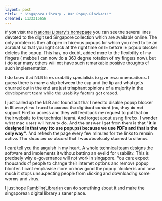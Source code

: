 ```yaml
--- 
layout: post
title: " Singapore Library - Ban Popup Blockers!"
created: 1133315656
---
```

If you visit the <a href="http://www.nlb.gov.sg">National Library's homepage</a> you can see the several lines devoted to the digitised Singapore collection which are available online. The only problem is they all open in hideous popups for which you need to be an acrobat so that you right click at the right time on IE before IE popup blocker deletes the popup. This has, no doubt, added more to the flexibility of my fingers ( mebbe I can now do a 360 degree rotation of my fingers now), but I do fear many others will not have such remarkable positive thoughts of such implementation.

I do know that NLB hires usability specialists to give recommendations. I guess there is many a slip between the cup and the lip and what gets churned out in the end are just trimphant opinions of a majority in the development team while the usability factors get erased. 

I just called up the NLB and found out that I need to disable popup blocker in IE everytime I need to access the digitised content (no, they do not support Firefox access and they will feedback my request to put that on their website to the technical team). And forget about using firefox. I wonder what mac users will have to do. And the answer I get from them is that <b>"it is designed in that way (to use popups) because we use PDFs and that is the only way"</b>. And refresh the page every few minutes for the links to remain active. The ideas are so absurd that I was absolutely stunned to silence. 

I cant tell you the anguish in my heart. A whole technical team designs the software and implements it without batting an eyelid for usability. This is precisely why e-governance will not work in singapore. You cant expect thousands of people to change their internet options and remove popup blocker. I cant emphasise more on how good the popup blocker is and how much it stops unsuspecting people from clicking and downloading some worms and virus. 

I just hope <a href="http://ramblinglibrarian.blogspot.com/">RamblingLibrarian</a> can do something about it and make the singaporean digital library a saner place.
